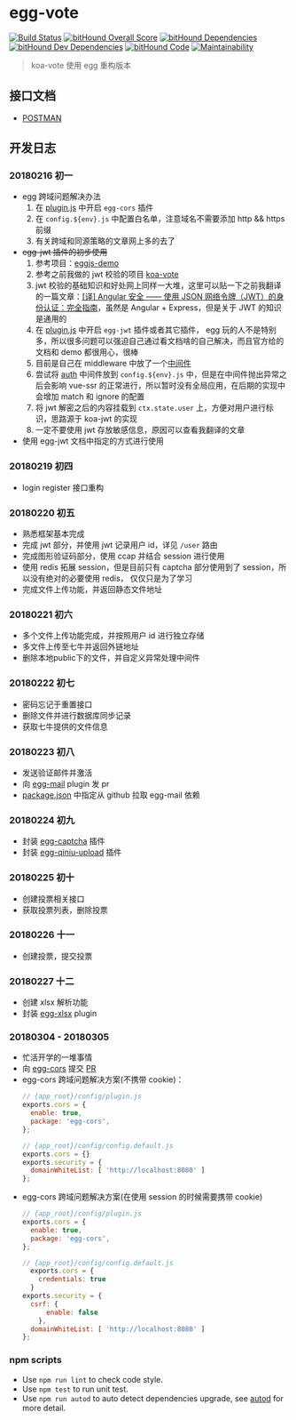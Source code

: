 # egg-vote
[![Build Status](https://travis-ci.org/Raoul1996/egg-vote.svg?branch=master)](https://travis-ci.org/Raoul1996/egg-vote)
[![bitHound Overall Score](https://www.bithound.io/github/Raoul1996/egg-vote/badges/score.svg)](https://www.bithound.io/github/Raoul1996/egg-vote)
[![bitHound Dependencies](https://www.bithound.io/github/Raoul1996/egg-vote/badges/dependencies.svg)](https://www.bithound.io/github/Raoul1996/egg-vote/master/dependencies/npm)
[![bitHound Dev Dependencies](https://www.bithound.io/github/Raoul1996/egg-vote/badges/devDependencies.svg)](https://www.bithound.io/github/Raoul1996/egg-vote/master/dependencies/npm)
[![bitHound Code](https://www.bithound.io/github/Raoul1996/egg-vote/badges/code.svg)](https://www.bithound.io/github/Raoul1996/egg-vote)
[![Maintainability](https://api.codeclimate.com/v1/badges/8d31fa28164dc4a47fce/maintainability)](https://codeclimate.com/github/Raoul1996/egg-vote/maintainability)

> koa-vote 使用 egg 重构版本

## 接口文档
- [POSTMAN](https://documenter.getpostman.com/view/3083800/egg-vote/RVfyAp5B)

## 开发日志
### 20180216 初一
- egg 跨域问题解决办法
    1. 在 [plugin.js](config/plugin.js) 中开启 `egg-cors` 插件
    2. 在 `config.${env}.js` 中配置白名单，注意域名不需要添加 http && https 前缀
    3. 有关跨域和同源策略的文章网上多的去了
- ~~egg-jwt 插件的初步使用~~
    1. 参考项目：[eggjs-demo](https://github.com/glh1991/eggjs-demo)
    2. 参考之前我做的 jwt 校验的项目 [koa-vote](https://github.com/Raoul1996/koa-vote.git)
    2. jwt 校验的基础知识和好处网上同样一大堆，这里可以贴一下之前我翻译的一篇文章：[[译] Angular 安全 —— 使用 JSON 网络令牌（JWT）的身份认证：完全指南](https://juejin.im/post/5a64267c518825734e3e5c22)，虽然是 Angular + Express，但是关于 JWT 的知识是通用的
    3. 在 [plugin.js](config/plugin.js) 中开启 `egg-jwt` 插件或者其它插件， egg 玩的人不是特别多，所以很多问题可以强迫自己通过看文档啥的自己解决，而且官方给的文档和 demo 都很用心，很棒
    4. 目前是自己在 middleware 中放了一个[中间件](middleware/auth.js)
    5. 尝试将 [auth](middleware/auth.js) 中间件放到 `config.${env}.js` 中，但是在中间件抛出异常之后会影响 vue-ssr 的正常进行，所以暂时没有全局应用，在后期的实现中会增加 match 和 ignore 的配置
    6. 将 jwt 解密之后的内容挂载到 `ctx.state.user` 上，方便对用户进行标识，思路源于 koa-jwt 的实现
    7. 一定不要使用 jwt 存放敏感信息，原因可以查看我翻译的文章
- 使用 egg-jwt 文档中指定的方式进行使用
### 20180219 初四
- login register 接口重构

### 20180220 初五
- 熟悉框架基本完成
- 完成 jwt 部分，并使用 jwt 记录用户 id，详见 `/user` 路由
- 完成图形验证码部分，使用 ccap 并结合 session 进行使用
- 使用 redis 拓展 session，但是目前只有 captcha 部分使用到了 session，所以没有绝对的必要使用 redis， 仅仅只是为了学习
- 完成文件上传功能，并返回静态文件地址

### 20180221 初六
- 多个文件上传功能完成，并按照用户 id 进行独立存储
- 多文件上传至七牛并返回外链地址
- 删除本地public下的文件，并自定义异常处理中间件

### 20180222 初七
- 密码忘记于重置接口
- 删除文件并进行数据库同步记录
- 获取七牛提供的文件信息

### 20180223 初八
- 发送验证邮件并激活
- 向 [egg-mail](https://github.com/zhouzhi3859/egg-mail) plugin 发 pr
- [package.json](package.json) 中指定从 github 拉取 egg-mail 依赖

### 20180224 初九
- 封装 [egg-captcha](https://github.com/raoul1996/egg-captcha) 插件
- 封装 [egg-qiniu-upload](https://github.com/raoul1996/egg-qiniu-upload) 插件

### 20180225 初十
- 创建投票相关接口
- 获取投票列表，删除投票

### 20180226 十一
- 创建投票，提交投票

### 20180227 十二
- 创建 xlsx 解析功能
- 封装 [egg-xlsx](https://github.com/Raoul1996/egg-xlsx.git) plugin

### 20180304 - 20180305
- 忙活开学的一堆事情
- 向 [egg-cors](https://github.com/eggjs/egg-cors.git) 提交 [PR](https://github.com/eggjs/egg-cors/pull/10)
- egg-cors 跨域问题解决方案(不携带 cookie)：
    ```js
    // {app_root}/config/plugin.js
    exports.cors = {
      enable: true,
      package: 'egg-cors',
    };
    ```
    ```js
    // {app_root}/config/config.default.js
    exports.cors = {}
    exports.security = {
      domainWhiteList: [ 'http://localhost:8080' ]
    };
    ```
- egg-cors 跨域问题解决方案(在使用 session 的时候需要携带 cookie)
    ```js
    // {app_root}/config/plugin.js
    exports.cors = {
      enable: true,
      package: 'egg-cors',
    };
    ```
    ```js
    // {app_root}/config/config.default.js
      exports.cors = {
        credentials: true
      }
    exports.security = {
      csrf: {
          enable: false
        },
      domainWhiteList: [ 'http://localhost:8080' ]
    };
    ```
### npm scripts

- Use `npm run lint` to check code style.
- Use `npm test` to run unit test.
- Use `npm run autod` to auto detect dependencies upgrade, see [autod](https://www.npmjs.com/package/autod) for more detail.


[egg]: https://eggjs.org